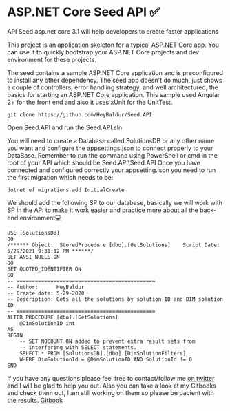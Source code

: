 # ASP.NET Core Seed API ✅
API Seed asp.net core 3.1 will help developers to create faster applications

This project is an application skeleton for a typical ASP.NET Core app. You can use it to quickly bootstrap your ASP.NET Core projects and dev environment for these projects.

The seed contains a sample ASP.NET Core application and is preconfigured to install any other dependency.
The seed app doesn't do much, just shows a couple of controllers, error handling strategy, and well architectured, the basics for starting an ASP.NET Core application. This sample used Angular 2+ for the front end and also it uses xUnit for the UnitTest. 

```
git clone https://github.com/HeyBaldur/Seed.API
```
Open Seed.API and run the Seed.API.sln

You will need to create a Database called SolutionsDB or any other name you want and configure the appsettings.json to connect properly to your DataBase. 
Remember to run the command using PowerShell or cmd in the root of your API which should be Seed.API\Seed.API
Once you have connected and configured correctly your appsetting.json you need to run the first migration which needs to be:

```
dotnet ef migrations add InitialCreate
```

We should add the following SP to our database, basically we will work with SP in the API to make it work easier and practice more about all the back-end environment💻
```
USE [SolutionsDB]
GO
/****** Object:  StoredProcedure [dbo].[GetSolutions]    Script Date: 5/29/2021 9:31:12 PM ******/
SET ANSI_NULLS ON
GO
SET QUOTED_IDENTIFIER ON
GO
-- =============================================
-- Author:		HeyBaldur
-- Create date: 5-29-2020
-- Description:	Gets all the solutions by solution ID and DIM solution ID
-- =============================================
ALTER PROCEDURE [dbo].[GetSolutions]
	@DimSolutionID int
AS
BEGIN
	-- SET NOCOUNT ON added to prevent extra result sets from
	-- interfering with SELECT statements.
	SELECT * FROM [SolutionsDB].[dbo].[DimSolutionFilters]
	WHERE DimSolutionId = @DimSolutionID AND SolutionId != 0
END

```
If you have any questions please feel free to contact/follow me [on twitter](https://twitter.com/HeyBaldur) and I will be glad to help you out.
Also you can take a look at my Gitbooks and check them out, I am still working on them so please be pacient with the results. 
[Gitbook](https://baldur.gitbook.io/angular/)


